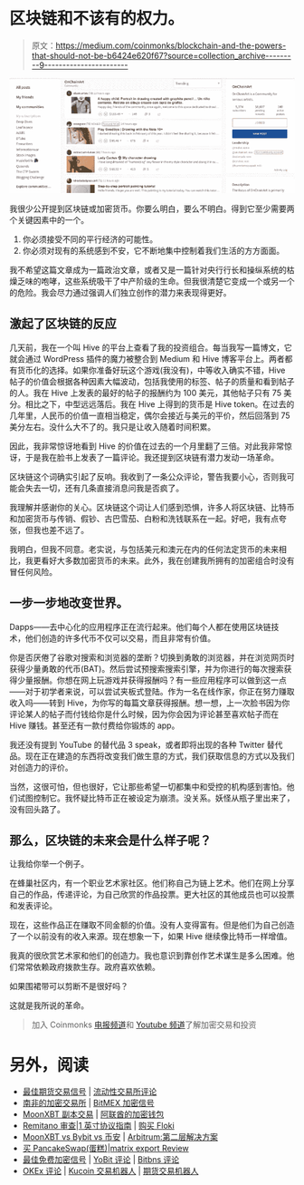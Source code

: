 # 区块链和不该有的权力。

> 原文：<https://medium.com/coinmonks/blockchain-and-the-powers-that-should-not-be-b6424e620f67?source=collection_archive---------9----------------------->

![](img/4ed216982816f97ffc2f8dab04d3405a.png)

我很少公开提到区块链或加密货币。你要么明白，要么不明白。得到它至少需要两个关键因素中的一个。

1.  你必须接受不同的平行经济的可能性。
2.  你必须对现有的系统感到不安，它不断地集中控制着我们生活的方方面面。

我不希望这篇文章成为一篇政治文章，或者又是一篇针对央行行长和操纵系统的枯燥乏味的咆哮，这些系统吸干了中产阶级的生命。但我很清楚它变成一个或另一个的危险。我会尽力通过强调人们独立创作的潜力来表现得更好。

## 激起了区块链的反应

几天前，我在一个叫 Hive 的平台上查看了我的投资组合。每当我写一篇博文，它就会通过 WordPress 插件的魔力被整合到 Medium 和 Hive 博客平台上。两者都有货币化的选择。如果你准备好玩这个游戏(我没有)，中等收入确实不错，Hive 帖子的价值会根据各种因素大幅波动，包括我使用的标签、帖子的质量和看到帖子的人。我在 Hive 上发表的最好的帖子的报酬约为 100 美元，其他帖子只有 75 美分。相比之下，中型远远落后。我在 Hive 上得到的货币是 Hive token。在过去的几年里，人民币的价值一直相当稳定，偶尔会接近与美元的平价，然后回落到 75 美分左右。没什么大不了的。我只是让收入随着时间积累。

因此，我非常惊讶地看到 Hive 的价值在过去的一个月里翻了三倍。对此我非常惊讶，于是我在脸书上发表了一篇评论。我还提到区块链有潜力发动一场革命。

区块链这个词确实引起了反响。我收到了一条公众评论，警告我要小心，否则我可能会失去一切，还有几条直接消息问我是否疯了。

我理解并感谢你的关心。区块链这个词让人们感到恐惧，许多人将区块链、比特币和加密货币与传销、假钞、古巴雪茄、白粉和洗钱联系在一起。好吧，我有点夸张，但我也差不远了。

我明白，但我不同意。老实说，与包括美元和澳元在内的任何法定货币的未来相比，我更看好大多数加密货币的未来。此外，我在创建我所拥有的加密组合时没有冒任何风险。

## 一步一步地改变世界。

Dapps——去中心化的应用程序正在流行起来。他们每个人都在使用区块链技术，他们创造的许多代币不仅可以交易，而且非常有价值。

你是否厌倦了谷歌对搜索和浏览器的垄断？切换到勇敢的浏览器，并在浏览网页时获得少量勇敢的代币(BAT)。然后尝试预搜索搜索引擎，并为你进行的每次搜索获得少量报酬。你想在网上玩游戏并获得报酬吗？有一些应用程序可以做到这一点——对于初学者来说，可以尝试夹板式登陆。作为一名在线作家，你正在努力赚取收入吗——转到 Hive，为你写的每篇文章获得报酬。想一想，上一次脸书因为你评论某人的帖子而付钱给你是什么时候，因为你会因为评论甚至喜欢帖子而在 Hive 赚钱。甚至还有一款付费给你锻炼的 app。

我还没有提到 YouTube 的替代品 3 speak，或者即将出现的各种 Twitter 替代品。现在正在建造的东西将改变我们做生意的方式，我们获取信息的方式以及我们对创造力的评价。

当然，这很可怕，但也很好，它让那些希望一切都集中和受控的机构感到害怕。他们试图控制它。我怀疑比特币正在被设定为崩溃。没关系。妖怪从瓶子里出来了，没有回头路了。

## 那么，区块链的未来会是什么样子呢？

让我给你举一个例子。

在蜂巢社区内，有一个职业艺术家社区。他们称自己为链上艺术。他们在网上分享自己的作品，传递评论，为自己欣赏的作品投票。更大社区的其他成员也可以投票和发表评论。

现在，这些作品正在赚取不同金额的价值。没有人变得富有。但是他们为自己创造了一个以前没有的收入来源。现在想象一下，如果 Hive 继续像比特币一样增值。

我真的很欣赏艺术家和他们的创造力。我也意识到靠创作艺术谋生是多么困难。他们常常依赖政府拨款生存。政府喜欢依赖。

如果围裙带可以剪断不是很好吗？

这就是我所说的革命。

> 加入 Coinmonks [电报频道](https://t.me/coincodecap)和 [Youtube 频道](https://www.youtube.com/c/coinmonks/videos)了解加密交易和投资

# 另外，阅读

*   [最佳期货交易信号](https://coincodecap.com/futures-trading-signals) | [流动性交易所评论](https://coincodecap.com/liquid-exchange-review)
*   [南非的加密交易所](https://coincodecap.com/crypto-exchanges-in-south-africa) | [BitMEX 加密信号](https://coincodecap.com/bitmex-crypto-signals)
*   [MoonXBT 副本交易](https://coincodecap.com/moonxbt-copy-trading) | [阿联酋的加密钱包](https://coincodecap.com/crypto-wallets-in-uae)
*   [Remitano 审查](https://coincodecap.com/remitano-review)|[1 英寸协议指南](https://coincodecap.com/1inch) | [购买 Floki](https://coincodecap.com/buy-floki-inu-token)
*   [MoonXBT vs Bybit vs 币安](https://coincodecap.com/bybit-binance-moonxbt) | [Arbitrum:第二层解决方案](https://coincodecap.com/arbitrum)
*   [买 PancakeSwap(蛋糕)](https://coincodecap.com/buy-pancakeswap)|[matrix export Review](https://coincodecap.com/matrixport-review)
*   [最佳免费加密信号](https://coincodecap.com/free-crypto-signals) | [YoBit 评论](/coinmonks/yobit-review-175464162c62) | [Bitbns 评论](/coinmonks/bitbns-review-38256a07e161)
*   [OKEx 评论](/coinmonks/okex-review-6b369304110f) | [Kucoin 交易机器人](/coinmonks/kucoin-trading-bot-automate-your-trades-8cf0ca2138e0) | [期货交易机器人](/coinmonks/futures-trading-bots-5a282ccee3f5)